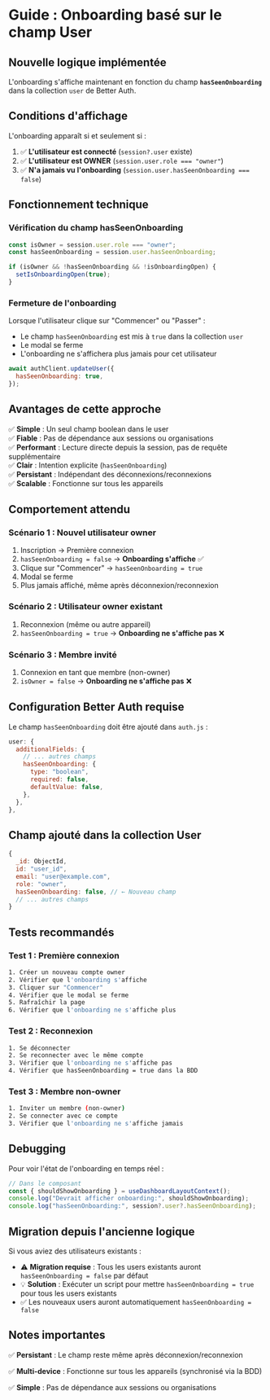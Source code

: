 # Guide : Onboarding basé sur le champ User

## Nouvelle logique implémentée

L'onboarding s'affiche maintenant en fonction du champ **`hasSeenOnboarding`** dans la collection `user` de Better Auth.

## Conditions d'affichage

L'onboarding apparaît si et seulement si :

1. ✅ **L'utilisateur est connecté** (`session?.user` existe)
2. ✅ **L'utilisateur est OWNER** (`session.user.role === "owner"`)
3. ✅ **N'a jamais vu l'onboarding** (`session.user.hasSeenOnboarding === false`)

## Fonctionnement technique

### Vérification du champ hasSeenOnboarding

```javascript
const isOwner = session.user.role === "owner";
const hasSeenOnboarding = session.user.hasSeenOnboarding;

if (isOwner && !hasSeenOnboarding && !isOnboardingOpen) {
  setIsOnboardingOpen(true);
}
```

### Fermeture de l'onboarding

Lorsque l'utilisateur clique sur "Commencer" ou "Passer" :
- Le champ `hasSeenOnboarding` est mis à `true` dans la collection `user`
- Le modal se ferme
- L'onboarding ne s'affichera plus jamais pour cet utilisateur

```javascript
await authClient.updateUser({
  hasSeenOnboarding: true,
});
```

## Avantages de cette approche

✅ **Simple** : Un seul champ boolean dans le user  
✅ **Fiable** : Pas de dépendance aux sessions ou organisations  
✅ **Performant** : Lecture directe depuis la session, pas de requête supplémentaire  
✅ **Clair** : Intention explicite (`hasSeenOnboarding`)  
✅ **Persistant** : Indépendant des déconnexions/reconnexions  
✅ **Scalable** : Fonctionne sur tous les appareils

## Comportement attendu

### Scénario 1 : Nouvel utilisateur owner
1. Inscription → Première connexion
2. `hasSeenOnboarding = false` → **Onboarding s'affiche** ✅
3. Clique sur "Commencer" → `hasSeenOnboarding = true`
4. Modal se ferme
5. Plus jamais affiché, même après déconnexion/reconnexion

### Scénario 2 : Utilisateur owner existant
1. Reconnexion (même ou autre appareil)
2. `hasSeenOnboarding = true` → **Onboarding ne s'affiche pas** ❌

### Scénario 3 : Membre invité
1. Connexion en tant que membre (non-owner)
2. `isOwner = false` → **Onboarding ne s'affiche pas** ❌

## Configuration Better Auth requise

Le champ `hasSeenOnboarding` doit être ajouté dans `auth.js` :

```javascript
user: {
  additionalFields: {
    // ... autres champs
    hasSeenOnboarding: {
      type: "boolean",
      required: false,
      defaultValue: false,
    },
  },
},
```

## Champ ajouté dans la collection User

```javascript
{
  _id: ObjectId,
  id: "user_id",
  email: "user@example.com",
  role: "owner",
  hasSeenOnboarding: false, // ← Nouveau champ
  // ... autres champs
}
```

## Tests recommandés

### Test 1 : Première connexion
```bash
1. Créer un nouveau compte owner
2. Vérifier que l'onboarding s'affiche
3. Cliquer sur "Commencer"
4. Vérifier que le modal se ferme
5. Rafraîchir la page
6. Vérifier que l'onboarding ne s'affiche plus
```

### Test 2 : Reconnexion
```bash
1. Se déconnecter
2. Se reconnecter avec le même compte
3. Vérifier que l'onboarding ne s'affiche pas
4. Vérifier que hasSeenOnboarding = true dans la BDD
```

### Test 3 : Membre non-owner
```bash
1. Inviter un membre (non-owner)
2. Se connecter avec ce compte
3. Vérifier que l'onboarding ne s'affiche jamais
```

## Debugging

Pour voir l'état de l'onboarding en temps réel :

```javascript
// Dans le composant
const { shouldShowOnboarding } = useDashboardLayoutContext();
console.log("Devrait afficher onboarding:", shouldShowOnboarding);
console.log("hasSeenOnboarding:", session?.user?.hasSeenOnboarding);
```

## Migration depuis l'ancienne logique

Si vous aviez des utilisateurs existants :
- ⚠️ **Migration requise** : Tous les users existants auront `hasSeenOnboarding = false` par défaut
- 💡 **Solution** : Exécuter un script pour mettre `hasSeenOnboarding = true` pour tous les users existants
- ✅ Les nouveaux users auront automatiquement `hasSeenOnboarding = false`

## Notes importantes

✅ **Persistant** : Le champ reste même après déconnexion/reconnexion

✅ **Multi-device** : Fonctionne sur tous les appareils (synchronisé via la BDD)

✅ **Simple** : Pas de dépendance aux sessions ou organisations
